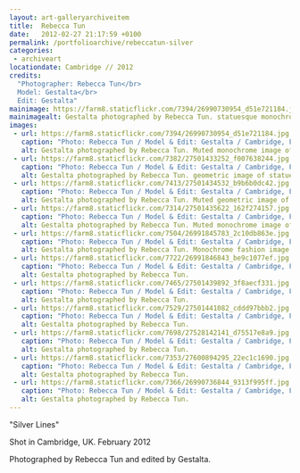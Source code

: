 ```yaml
---
layout: art-galleryarchiveitem
title:  Rebecca Tun
date:   2012-02-27 21:17:59 +0100
permalink: /portfolioarchive/rebeccatun-silver
categories:
 - archiveart
locationdate: Cambridge // 2012
credits:
  "Photographer: Rebecca Tun</br>
  Model: Gestalta</br>
  Edit: Gestalta"
mainimage: https://farm8.staticflickr.com/7394/26990730954_d51e721184.jpg
mainimagealt: Gestalta photographed by Rebecca Tun. statuesque monochrome image of black clad woman
images:
 - url: https://farm8.staticflickr.com/7394/26990730954_d51e721184.jpg
   caption: "Photo: Rebecca Tun / Model & Edit: Gestalta / Cambridge, February 2012"
   alt: Gestalta photographed by Rebecca Tun. Muted monochrome image of black clad woman
 - url: https://farm8.staticflickr.com/7382/27501433252_f007638244.jpg
   caption: "Photo: Rebecca Tun / Model & Edit: Gestalta / Cambridge, February 2012"
   alt: Gestalta photographed by Rebecca Tun. geometric image of statuesque black clad woman
 - url: https://farm8.staticflickr.com/7413/27501434532_b9b6b0dc42.jpg
   caption: "Photo: Rebecca Tun / Model & Edit: Gestalta / Cambridge, February 2012"
   alt: Gestalta photographed by Rebecca Tun. Muted geometric image of a woman in a silver room
 - url: https://farm8.staticflickr.com/7314/27501435622_162f274157.jpg
   caption: "Photo: Rebecca Tun / Model & Edit: Gestalta / Cambridge, February 2012"
   alt: Gestalta photographed by Rebecca Tun. Muted monochrome image of a woman in black
 - url: https://farm8.staticflickr.com/7504/26991845783_2c10db863e.jpg
   caption: "Photo: Rebecca Tun / Model & Edit: Gestalta / Cambridge, February 2012"
   alt: Gestalta photographed by Rebecca Tun. Monochrome fashion image of woman
 - url: https://farm8.staticflickr.com/7722/26991846843_be9c1077ef.jpg
   caption: "Photo: Rebecca Tun / Model & Edit: Gestalta / Cambridge, February 2012"
   alt: Gestalta photographed by Rebecca Tun.
 - url: https://farm8.staticflickr.com/7465/27501439892_3f8aecf331.jpg
   caption: "Photo: Rebecca Tun / Model & Edit: Gestalta / Cambridge, February 2012"
   alt: Gestalta photographed by Rebecca Tun.
 - url: https://farm8.staticflickr.com/7529/27501441082_cddd97bbb2.jpg
   caption: "Photo: Rebecca Tun / Model & Edit: Gestalta / Cambridge, February 2012"
   alt: Gestalta photographed by Rebecca Tun.
 - url: https://farm8.staticflickr.com/7698/27528142141_d75517e8a9.jpg
   caption: "Photo: Rebecca Tun / Model & Edit: Gestalta / Cambridge, February 2012"
   alt: Gestalta photographed by Rebecca Tun.
 - url: https://farm8.staticflickr.com/7353/27600894295_22ec1c1690.jpg
   caption: "Photo: Rebecca Tun / Model & Edit: Gestalta / Cambridge, February 2012"
   alt: Gestalta photographed by Rebecca Tun.
 - url: https://farm8.staticflickr.com/7366/26990736844_9313f995ff.jpg
   caption: "Photo: Rebecca Tun / Model & Edit: Gestalta / Cambridge, February 2012"
   alt: Gestalta photographed by Rebecca Tun.
---
```

"Silver Lines"

Shot in Cambridge, UK. February 2012

Photographed by Rebecca Tun and edited by Gestalta.
